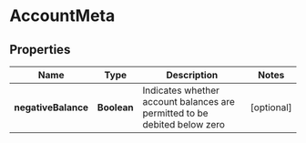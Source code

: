 
# AccountMeta

## Properties
Name | Type | Description | Notes
------------ | ------------- | ------------- | -------------
**negativeBalance** | **Boolean** | Indicates whether account balances are permitted to be debited below zero |  [optional]



